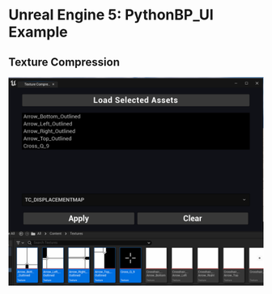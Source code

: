 # Unreal Engine 5: PythonBP_UI Example

## Texture Compression
![textue compression UI](https://raw.githubusercontent.com/takaf51/files/master/GtiResources/PyBP_TextureCompression.png)
